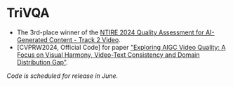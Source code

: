 # TriVQA
- The 3rd-place winner of the [NTIRE 2024 Quality Assessment for AI-Generated Content - Track 2 Video](https://codalab.lisn.upsaclay.fr/competitions/17621#learn_the_details).
- [CVPRW2024, Official Code] for paper ["Exploring AIGC Video Quality: A Focus on Visual Harmony, Video-Text Consistency and Domain Distribution Gap"](https://arxiv.org/abs/2404.13573).

*Code is scheduled for release in June.*
